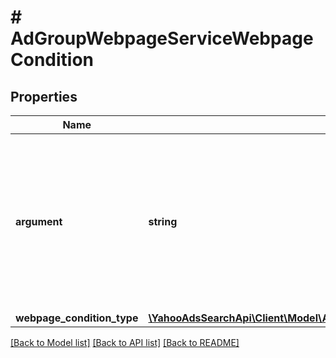 # # AdGroupWebpageServiceWebpageCondition

## Properties

Name | Type | Description | Notes
------------ | ------------- | ------------- | -------------
**argument** | **string** | &lt;ja&gt;条件の設定値(正規表現の指定可)&lt;/ja&gt;&lt;br&gt;&lt;en&gt;Value of rule setting (Can specify regular expression)&lt;/en&gt; | [optional] 
**webpage_condition_type** | [**\YahooAdsSearchApi\Client\Model\AdGroupWebpageServiceWebpageConditionType**](AdGroupWebpageServiceWebpageConditionType.md) |  | [optional] 

[[Back to Model list]](../../README.md#documentation-for-models) [[Back to API list]](../../README.md#documentation-for-api-endpoints) [[Back to README]](../../README.md)


